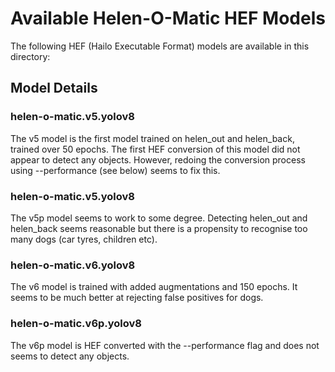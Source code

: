 # Available Helen-O-Matic HEF Models

The following HEF (Hailo Executable Format) models are available in this directory:

## Model Details

### helen-o-matic.v5.yolov8
The v5 model is the first model trained on helen_out and helen_back, trained over 50 epochs. The first HEF conversion of this model did not appear to detect any objects. However, redoing the conversion process using --performance (see below) seems to fix this.

### helen-o-matic.v5.yolov8
The v5p model seems to work to some degree. Detecting helen_out and helen_back seems reasonable but there is a propensity to recognise too many dogs (car tyres, children etc).

### helen-o-matic.v6.yolov8
The v6 model is trained with added augmentations and 150 epochs. It seems to be much better at rejecting false positives for dogs.

### helen-o-matic.v6p.yolov8
The v6p model is HEF converted with the --performance flag and does not seems to detect any objects.